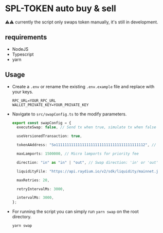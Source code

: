 # SPL-TOKEN auto buy & sell

⚠️⚠️ currently the script only swaps token manually, it's still in development.

## requirements

- NodeJS
- Typescript
- yarn

## Usage

- Create a `.env` or rename the existing `.env.example` file and replace with your keys.
  ```env
  RPC_URL=YOUR_RPC_URL
  WALLET_PRIVATE_KEY=YOUR_PRIVATE_KEY
  ```
- Navigate to `src/swapConfig.ts` to the modify parameters.

  ```ts
  export const swapConfig = {
    executeSwap: false, // Send tx when true, simulate tx when false

    useVersionedTransaction: true,

    tokenAAddress: "So11111111111111111111111111111111111111112", // Token to swap for the other, SOL in this case

    maxLamports: 1500000, // Micro lamports for priority fee

    direction: "in" as "in" | "out", // Swap direction: 'in' or 'out'

    liquidityFile: "https://api.raydium.io/v2/sdk/liquidity/mainnet.json",

    maxRetries: 20,

    retryIntervalMs: 3000,

    intervalMs: 3000,
  };
  ```

- For running the script you can simply run `yarn swap` on the root directory.
  ```bash
  yarn swap
  ```
